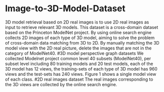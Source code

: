 # Image-to-3D-Model-Dataset
3D model retrieval based on 2D real images is to use 2D real images as input to retrieve relevant 3D models. This dataset is a cross-domain dataset based on the Princeton ModelNet project. By using online search engine collects 2D images of each type of 3D model, aiming to solve the problem of cross-domain data matching from 3D to 2D. By manually matching the 3D model view with the 2D real picture, delete the images that are not in the category of ModelNet40.
#3D model perspective graph datasets
We collected Modelnet project common level 40 subsets (ModelNet40), per subset level including 80 training models and 20 test models, each of the 3D model has 12 views, the training-sets of each type of 3D model has 960 views and the test-sets has 240 views. 
Figure 1 shows a single model view of each class.
#2D real images dataset
The real images corresponding to the 3D views are collected by the online search engine.
